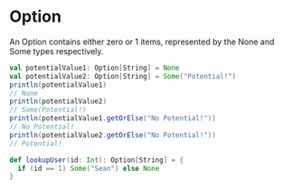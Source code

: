Option
======

An Option contains either zero or 1 items, represented by the None and Some types respectively.

```scala
val potentialValue1: Option[String] = None
val potentialValue2: Option[String] = Some("Potential!")
println(potentialValue1)
// None
println(potentialValue2)
// Some(Potential!)
println(potentialValue1.getOrElse("No Potential!"))
// No Potential!
println(potentialValue2.getOrElse("No Potential!"))
// Potential!
```

```scala
def lookupUser(id: Int): Option[String] = {
  if (id == 1) Some("Sean") else None
}
```
